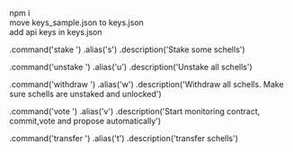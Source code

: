 npm i \
move keys_sample.json to keys.json\
add api keys in keys.json

.command('stake <accountId> <amount>')
.alias('s')
.description('Stake some schells')

.command('unstake <accountId>')
.alias('u')
.description('Unstake all schells')

.command('withdraw <accountId>')
.alias('w')
.description('Withdraw all schells. Make sure schells are unstaked and unlocked')

.command('vote <accountId> <api>')
.alias('v')
.description('Start monitoring contract, commit,vote and propose automatically')


.command('transfer <to> <amount> <from>')
.alias('t')
.description('transfer schells')
